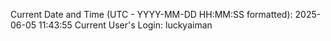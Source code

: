 Current Date and Time (UTC - YYYY-MM-DD HH:MM:SS formatted): 2025-06-05 11:43:55
Current User's Login: luckyaiman
